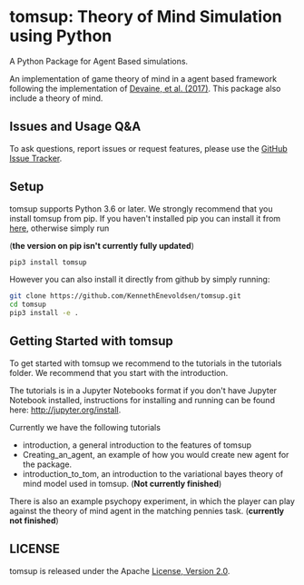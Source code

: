 # tomsup: Theory of Mind Simulation using Python
A Python Package for Agent Based simulations.

<!--  # NOT RENDERED
[![PyPI Version](link missing)
![Python Versions](link missing)
-->

An implementation of game theory of mind in a agent based framework following the implementation of [Devaine, et al. (2017)](http://dx.plos.org/10.1371/journal.pcbi.1005833). This package also include a theory of mind. 

<!--  # NOT RENDERED
### References
```bibtex
@inproceedings{bibtextag,
 author = {Enevoldsen and Waade},
 title = {Unknown},
 month = {Unkown},
 pages = {Unknown},
 publisher = {Unknown},
 title = {Unknown},
 url = {Unknown},
 year = {2019}
}
```
-->
## Issues and Usage Q&A

To ask questions, report issues or request features, please use the [GitHub Issue Tracker](https://github.com/KennethEnevoldsen/tomsup/issues).

## Setup

tomsup supports Python 3.6 or later. We strongly recommend that you install tomsup from pip. If you haven't installed pip you can install it from [here](https://pip.pypa.io/en/stable/installing/), otherwise simply run 

(**the version on pip isn't currently fully updated**)
```bash
pip3 install tomsup 
```

However you can also install it directly from github by simply running:
```bash
git clone https://github.com/KennethEnevoldsen/tomsup.git
cd tomsup
pip3 install -e .
```


## Getting Started with tomsup
To get started with tomsup we recommend to the tutorials in the tutorials folder. We recommend that you start with the introduction.


The tutorials is in a Jupyter Notebooks format if you don't have Jupyter Notebook installed, instructions for installing and running can be found here: http://jupyter.org/install. 

Currently we have the following tutorials
- introduction, a general introduction to the features of tomsup
- Creating_an_agent, an example of how you would create new agent for the package. 
- introduction_to_tom, an introduction to the variational bayes theory of mind model used in tomsup. (**Not currently finished**)

There is also an example psychopy experiment, in which the player can play against the theory of mind agent in the matching pennies task. (**currently not finished**)


## LICENSE
tomsup is released under the Apache [License, Version 2.0](http://www.apache.org/licenses/LICENSE-2.0).

